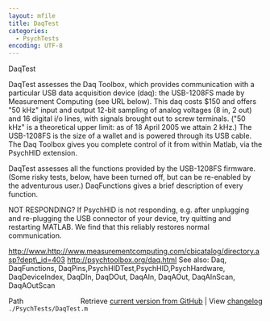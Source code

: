 ```yaml
---
layout: mfile
title: DaqTest
categories:
  - PsychTests
encoding: UTF-8
---
```


DaqTest

DaqTest assesses the Daq Toolbox, which provides communication with a
particular USB data acquisition device \(daq\): the USB-1208FS made by
Measurement Computing \(see URL below\). This daq costs $150 and offers "50
kHz" input and output 12-bit sampling of analog voltages \(8 in, 2 out\)
and 16 digital i/o lines, with signals brought out to screw terminals.
\("50 kHz" is a theoretical upper limit: as of 18 April 2005 we attain 2
kHz.\) The USB-1208FS is the size of a wallet and is powered through its
USB cable. The Daq Toolbox gives you complete control of it from within
Matlab, via the PsychHID extension.

DaqTest assesses all the functions provided by the USB-1208FS firmware.
\(Some risky tests, below, have been turned off, but can be re-enabled by
the adventurous user.\) DaqFunctions gives a brief description of every
function.

NOT RESPONDING? If PsychHID is not responding, e.g. after unplugging and
re-plugging the USB connector of your device, try quitting and restarting
MATLAB. We find that this reliably restores normal communication.

<http://www.http://www.measurementcomputing.com/cbicatalog/directory.asp?dept\_id=403>
<http://psychtoolbox.org/daq.html>
See also: Daq, DaqFunctions, DaqPins,PsychHIDTest,PsychHID,PsychHardware,
DaqDeviceIndex, DaqDIn, DaqDOut, DaqAIn, DaqAOut, DaqAInScan, DaqAOutScan


<div class="code_header" style="text-align:right;">
  <span style="float:left;">Path&nbsp;&nbsp;</span> <span class="counter">Retrieve <a href=
  "https://raw.github.com/Psychtoolbox-3/Psychtoolbox-3/beta/./PsychTests/DaqTest.m">current version from GitHub</a> | View <a href=
  "https://github.com/Psychtoolbox-3/Psychtoolbox-3/commits/beta/./PsychTests/DaqTest.m">changelog</a></span>
</div>
<div class="code">
  <code>./PsychTests/DaqTest.m</code>
</div>
